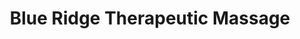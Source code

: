 ---
title: "Blue Ridge Therapeutic Massage"
url: /lynchburg/blue-ridge-therapeutic-massage/
shop: Massage
---